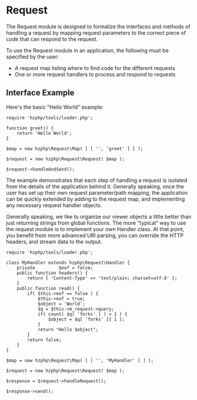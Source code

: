 Request
=======

The Request module is designed to formalize the interfaces and methods of
handling a request by mapping request parameters to the correct piece of code
that can respond to the request.

To use the Request module in an application, the following must be specified
by the user:

* A request map listing where to find code for the different requests
* One or more request handlers to process and respond to requests

Interface Example
-----------------

Here's the basic "Hello World" example:

    require 'hzphp/tools/loader.php';

    function greet() {
        return 'Hello World';
    }

    $map = new hzphp\Request\Map( [ [ '', 'greet' ] ] );

    $request = new hzphp\Request\Request( $map );

    $request->handleAndSend();

The example demonstrates that each step of handling a request is isolated
from the details of the application behind it.  Generally speaking, once the
user has set up their own request parameter/path mapping, the application can
be quickly extended by adding to the request map, and implementing any
necessary request handler objects.

Generally speaking, we like to organize our viewer objects a little better
than just returning strings from global functions.  The more "typical" way to
use the request module is to implement your own Handler class.  At that point,
you benefit from more advanced URI parsing, you can override the HTTP headers,
and stream data to the output.

    require 'hzphp/tools/loader.php';

    class MyHandler extends hzphp\Request\Handler {
        private         $eof = false;
        public function headers() {
            return [ 'Content-Type' => 'text/plain; charset=utf-8' ];
        }
        public function read() {
            if( $this->eof == false ) {
                $this->eof = true;
                $object = 'World';
                $q = $this->m_request->query;
                if( count( $q[ 'forks' ] ) > 1 ) {
                    $object = $q[ 'forks' ][ 1 ];
                }
                return "Hello $object";
            }
            return false;
        }
    }

    $map = new hzphp\Request\Map( [ [ '', 'MyHandler' ] ] );

    $request = new hzphp\Request\Request( $map );

    $response = $request->handleRequest();

    $response->send();
